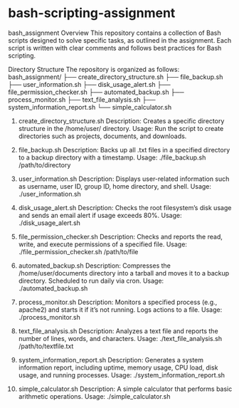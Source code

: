 # bash-scripting-assignment
bash_assignment
Overview
This repository contains a collection of Bash scripts designed to solve specific tasks, as outlined in the assignment. Each script is written with clear comments and follows best practices for Bash scripting.

Directory Structure
The repository is organized as follows: bash_assignment/ ├── create_directory_structure.sh ├── file_backup.sh ├── user_information.sh ├── disk_usage_alert.sh ├── file_permission_checker.sh ├── automated_backup.sh ├── process_monitor.sh ├── text_file_analysis.sh ├── system_information_report.sh └── simple_calculator.sh

1. create_directory_structure.sh
Description: Creates a specific directory structure in the /home/user/ directory. Usage: Run the script to create directories such as projects, documents, and downloads.

2. file_backup.sh
Description: Backs up all .txt files in a specified directory to a backup directory with a timestamp. Usage: ./file_backup.sh /path/to/directory

3. user_information.sh
Description: Displays user-related information such as username, user ID, group ID, home directory, and shell. Usage: ./user_information.sh

4. disk_usage_alert.sh
Description: Checks the root filesystem’s disk usage and sends an email alert if usage exceeds 80%. Usage: ./disk_usage_alert.sh

5. file_permission_checker.sh
Description: Checks and reports the read, write, and execute permissions of a specified file. Usage: ./file_permission_checker.sh /path/to/file

6. automated_backup.sh
Description: Compresses the /home/user/documents directory into a tarball and moves it to a backup directory. Scheduled to run daily via cron. Usage: ./automated_backup.sh

7. process_monitor.sh
Description: Monitors a specified process (e.g., apache2) and starts it if it’s not running. Logs actions to a file. Usage: ./process_monitor.sh

8. text_file_analysis.sh
Description: Analyzes a text file and reports the number of lines, words, and characters. Usage: ./text_file_analysis.sh /path/to/textfile.txt

9. system_information_report.sh
Description: Generates a system information report, including uptime, memory usage, CPU load, disk usage, and running processes. Usage: ./system_information_report.sh

10. simple_calculator.sh
Description: A simple calculator that performs basic arithmetic operations. Usage: ./simple_calculator.sh
